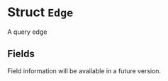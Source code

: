 # Struct `Edge`

A query edge

## Fields

Field information will be available in a future version.

